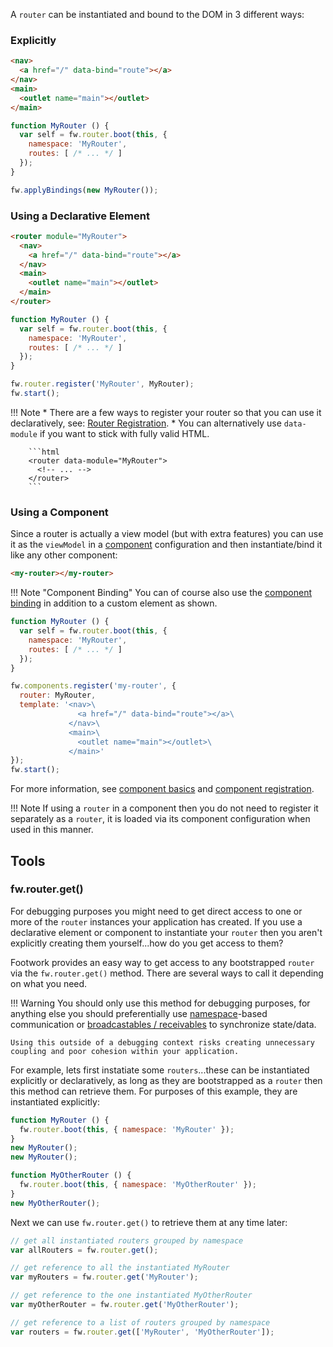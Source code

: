 A `router` can be instantiated and bound to the DOM in 3 different ways:

### Explicitly

```HTML
<nav>
  <a href="/" data-bind="route"></a>
</nav>
<main>
  <outlet name="main"></outlet>
</main>
```

```javascript
function MyRouter () {
  var self = fw.router.boot(this, {
    namespace: 'MyRouter',
    routes: [ /* ... */ ]
  });
}

fw.applyBindings(new MyRouter());
```

### Using a Declarative Element

```HTML
<router module="MyRouter">
  <nav>
    <a href="/" data-bind="route"></a>
  </nav>
  <main>
    <outlet name="main"></outlet>
  </main>
</router>
```

```javascript
function MyRouter () {
  var self = fw.router.boot(this, {
    namespace: 'MyRouter',
    routes: [ /* ... */ ]
  });
}

fw.router.register('MyRouter', MyRouter);
fw.start();
```

!!! Note
    * There are a few ways to register your router so that you can use it declaratively, see: [Router Registration](router-registration.md).
    * You can alternatively use `data-module` if you want to stick with fully valid HTML.

        ```html
        <router data-module="MyRouter">
          <!-- ... -->
        </router>
        ```

### Using a Component

Since a router is actually a view model (but with extra features) you can use it as the `viewModel` in a [component](component-basics.md) configuration and then instantiate/bind it like any other component:

```HTML
<my-router></my-router>
```

!!! Note "Component Binding"
    You can of course also use the [component binding](component-binding.md) in addition to a custom element as shown.

```javascript
function MyRouter () {
  var self = fw.router.boot(this, {
    namespace: 'MyRouter',
    routes: [ /* ... */ ]
  });
}

fw.components.register('my-router', {
  router: MyRouter,
  template: '<nav>\
               <a href="/" data-bind="route"></a>\
             </nav>\
             <main>\
               <outlet name="main"></outlet>\
             </main>'
});
fw.start();
```

For more information, see [component basics](component-basics.md) and [component registration](component-registration.md).

!!! Note
    If using a `router` in a component then you do not need to register it separately as a `router`, it is loaded via its component configuration when used in this manner.

## Tools

### fw.router.get()

For debugging purposes you might need to get direct access to one or more of the `router` instances your application has created. If you use a declarative element or component to instantiate your `router` then you aren't explicitly creating them yourself...how do you get access to them?

Footwork provides an easy way to get access to any bootstrapped `router` via the `fw.router.get()` method. There are several ways to call it depending on what you need.

!!! Warning
    You should only use this method for debugging purposes, for anything else you should preferentially use [namespace](namespacing.md)-based communication or [broadcastables / receivables](broadcastable-receivable.md) to synchronize state/data.

    Using this outside of a debugging context risks creating unnecessary coupling and poor cohesion within your application.

For example, lets first instatiate some `routers`...these can be instantiated explicitly or declaratively, as long as they are bootstrapped as a `router` then this method can retrieve them. For purposes of this example, they are instantiated explicitly:

```javascript
function MyRouter () {
  fw.router.boot(this, { namespace: 'MyRouter' });
}
new MyRouter();
new MyRouter();

function MyOtherRouter () {
  fw.router.boot(this, { namespace: 'MyOtherRouter' });
}
new MyOtherRouter();
```

Next we can use `fw.router.get()` to retrieve them at any time later:

```javascript
// get all instantiated routers grouped by namespace
var allRouters = fw.router.get();

// get reference to all the instantiated MyRouter
var myRouters = fw.router.get('MyRouter');

// get reference to the one instantiated MyOtherRouter
var myOtherRouter = fw.router.get('MyOtherRouter');

// get reference to a list of routers grouped by namespace
var routers = fw.router.get(['MyRouter', 'MyOtherRouter']);
```
